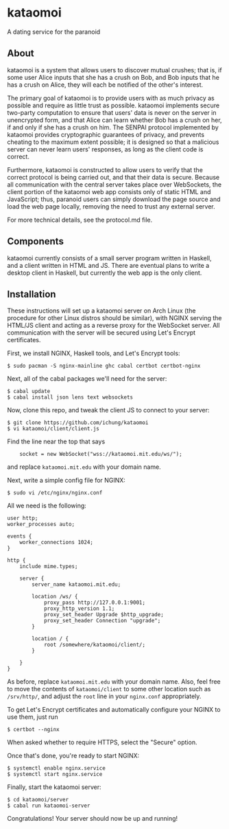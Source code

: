 # kataomoi

A dating service for the paranoid

## About

kataomoi is a system that allows users to discover mutual crushes;
that is, if some user Alice inputs that she has a crush on Bob, and
Bob inputs that he has a crush on Alice, they will each be notified
of the other's interest.

The primary goal of kataomoi is to provide users with as much privacy
as possible and require as little trust as possible. kataomoi
implements secure two-party computation to ensure that users' data is
never on the server in unencrypted form, and that Alice can learn
whether Bob has a crush on her, if and only if she has a crush on
him. The SENPAI protocol implemented by kataomoi provides
cryptographic guarantees of privacy, and prevents cheating to the
maximum extent possible; it is designed so that a malicious server can
never learn users' responses, as long as the client code is correct.

Furthermore, kataomoi is constructed to allow users to verify that the
correct protocol is being carried out, and that their data is
secure. Because all communication with the central server takes place
over WebSockets, the client portion of the kataomoi web app consists
only of static HTML and JavaScript; thus, paranoid users can simply
download the page source and load the web page locally, removing the
need to trust any external server.

For more technical details, see the protocol.md file.

## Components

kataomoi currently consists of a small server program written in
Haskell, and a client written in HTML and JS. There are eventual plans
to write a desktop client in Haskell, but currently the web app is the
only client.

## Installation

These instructions will set up a kataomoi server on Arch Linux (the
procedure for other Linux distros should be similar), with NGINX
serving the HTML/JS client and acting as a reverse proxy for the
WebSocket server. All communication with the server will be secured
using Let's Encrypt certificates.

First, we install NGINX, Haskell tools, and Let's Encrypt tools:

    $ sudo pacman -S nginx-mainline ghc cabal certbot certbot-nginx

Next, all of the cabal packages we'll need for the server:

    $ cabal update
    $ cabal install json lens text websockets

Now, clone this repo, and tweak the client JS to connect to your
server:

    $ git clone https://github.com/ichung/kataomoi
    $ vi kataomoi/client/client.js

Find the line near the top that says

        socket = new WebSocket("wss://kataomoi.mit.edu/ws/");

and replace `kataomoi.mit.edu` with your domain name.

Next, write a simple config file for NGINX:

    $ sudo vi /etc/nginx/nginx.conf

All we need is the following:

    user http;
    worker_processes auto;
    
    events {
        worker_connections 1024;
    }
    
    http {
        include mime.types;
    
        server {
            server_name kataomoi.mit.edu;
    
            location /ws/ {
                proxy_pass http://127.0.0.1:9001;
                proxy_http_version 1.1;
                proxy_set_header Upgrade $http_upgrade;
                proxy_set_header Connection "upgrade";
            }
    
            location / {
                root /somewhere/kataomoi/client/;
            }
    
        }
    }

As before, replace `kataomoi.mit.edu` with your domain name. Also,
feel free to move the contents of `kataomoi/client` to some other
location such as `/srv/http/`, and adjust the `root` line in your
`nginx.conf` appropriately.

To get Let's Encrypt certificates and automatically configure your
NGINX to use them, just run

    $ certbot --nginx

When asked whether to require HTTPS, select the "Secure" option.

Once that's done, you're ready to start NGINX:

    $ systemctl enable nginx.service
    $ systemctl start nginx.service

Finally, start the kataomoi server:

    $ cd kataomoi/server
    $ cabal run kataomoi-server

Congratulations! Your server should now be up and running!
